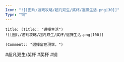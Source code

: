 ```yaml
---
Icon: "![[图片/游戏攻略/超凡双生/奖杯/選擇生活.png|30]]"
Type: "铜"
---
```

```ad-common-bronze-trophy
title: (Title:: "選擇生活")
![[图片/游戏攻略/超凡双生/奖杯/選擇生活.png|100]]

(Comment:: "選擇留在現世。")
```

#超凡双生/奖杯 #奖杯 #铜
